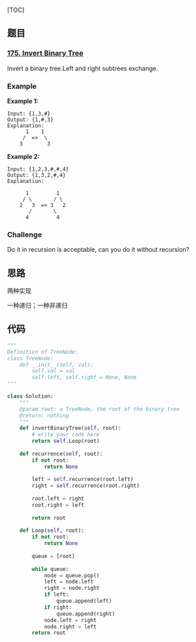 [TOC]

## 题目

### [175. Invert Binary Tree](https://www.lintcode.com/problem/invert-binary-tree/description)

Invert a binary tree.Left and right subtrees exchange.

### Example

**Example 1:**

```
Input: {1,3,#}
Output: {1,#,3}
Explanation:
	  1    1
	 /  =>  \
	3        3
```

**Example 2:**

```
Input: {1,2,3,#,#,4}
Output: {1,3,2,#,4}
Explanation: 
	
      1         1
     / \       / \
    2   3  => 3   2
       /       \
      4         4
```

### Challenge

Do it in recursion is acceptable, can you do it without recursion?

## 思路

两种实现

一种递归；一种非递归

## 代码

```python
"""
Definition of TreeNode:
class TreeNode:
    def __init__(self, val):
        self.val = val
        self.left, self.right = None, None
"""

class Solution:
    """
    @param root: a TreeNode, the root of the binary tree
    @return: nothing
    """
    def invertBinaryTree(self, root):
        # write your code here
        return self.Loop(root)
    
    def recurrence(self, root):
        if not root:
            return None
        
        left = self.recurrence(root.left)
        right = self.recurrence(root.right)
        
        root.left = right
        root.right = left
        
        return root
    
    def Loop(self, root):
        if not root:
            return None
        
        queue = [root]
        
        while queue:
            node = queue.pop()
            left = node.left
            right = node.right
            if left:
                queue.append(left)
            if right:
                queue.append(right)
            node.left = right
            node.right = left
        return root
```

